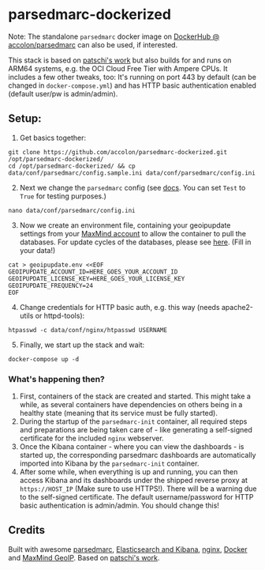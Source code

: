 # parsedmarc-dockerized

Note: The standalone `parsedmarc` docker image on [DockerHub @ accolon/parsedmarc](https://hub.docker.com/r/accolon/parsedmarc) can also be used, if interested.

This stack is based on [patschi's work](https://github.com/patschi/parsedmarc-dockerized) but also builds for and runs on ARM64 systems, e.g. the OCI Cloud Free Tier with Ampere CPUs. It includes a few other tweaks, too: It's running on port 443 by default (can be changed in `docker-compose.yml`) and has HTTP basic authentication enabled (default user/pw is admin/admin).

## Setup:
1. Get basics together:
```
git clone https://github.com/accolon/parsedmarc-dockerized.git /opt/parsedmarc-dockerized/
cd /opt/parsedmarc-dockerized/ && cp data/conf/parsedmarc/config.sample.ini data/conf/parsedmarc/config.ini
```

2. Next we change the `parsedmarc` config (see [docs](https://domainaware.github.io/parsedmarc/#configuration-file). You can set `Test` to `True` for testing purposes.)
```
nano data/conf/parsedmarc/config.ini
```

3. Now we create an environment file, containing your geoipupdate settings from your [MaxMind account](https://www.maxmind.com/en/account/) to allow the container to pull the databases. For update cycles of the databases, please see [here](https://support.maxmind.com/geoip-faq/geoip2-and-geoip-legacy-database-updates/how-often-are-the-geoip2-and-geoip-legacy-databases-updated/). (Fill in your data!)
```
cat > geoipupdate.env <<EOF
GEOIPUPDATE_ACCOUNT_ID=HERE_GOES_YOUR_ACCOUNT_ID
GEOIPUPDATE_LICENSE_KEY=HERE_GOES_YOUR_LICENSE_KEY
GEOIPUPDATE_FREQUENCY=24
EOF
```

4. Change credentials for HTTP basic auth, e.g. this way (needs apache2-utils or httpd-tools):
```
htpasswd -c data/conf/nginx/htpasswd USERNAME
```

5. Finally, we start up the stack and wait:
```
docker-compose up -d
```

### What's happening then?

1. First, containers of the stack are created and started. This might take a while, as several containers have dependencies on others being in a healthy state (meaning that its service must be fully started).
2. During the startup of the `parsedmarc-init` container, all required steps and preparations are being taken care of - like generating a self-signed certificate for the included `nginx` webserver.
3. Once the Kibana container - where you can view the dashboards - is started up, the corresponding parsedmarc dashboards are automatically imported into Kibana by the `parsedmarc-init` container.
4. After some while, when everything is up and running, you can then access Kibana and its dashboards under the shipped reverse proxy at `https://HOST_IP` (Make sure to use HTTPS!). There will be a warning due to the self-signed certificate. The default username/password for HTTP basic authentication is admin/admin. You should change this!

## Credits

Built with awesome [parsedmarc](https://github.com/domainaware/checkdmarc), [Elasticsearch and Kibana](https://www.elastic.co/), [nginx](https://nginx.org), [Docker](https://docker.com) and [MaxMind GeoIP](https://dev.maxmind.com/geoip/geoip2/geolite2/). Based on [patschi's work](https://github.com/patschi/parsedmarc-dockerized).
